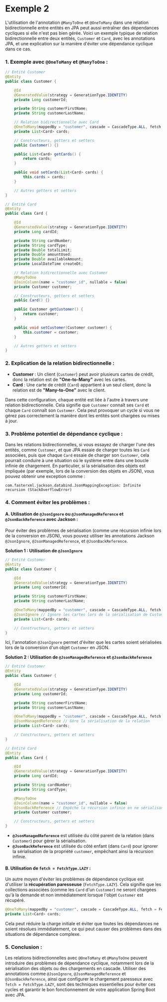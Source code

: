 # Exemple 2

L'utilisation de l'annotation `@ManyToOne` et `@OneToMany` dans une relation bidirectionnelle entre entités en JPA peut aussi entraîner des dépendances cycliques si elle n'est pas bien gérée. Voici un exemple typique de relation bidirectionnelle entre deux entités, `Customer` et `Card`, avec les annotations JPA, et une explication sur la manière d'éviter une dépendance cyclique dans ce cas.

### 1. **Exemple avec `@OneToMany` et `@ManyToOne` :**

```java
// Entité Customer
@Entity
public class Customer {

    @Id
    @GeneratedValue(strategy = GenerationType.IDENTITY)
    private Long customerId;

    private String customerFirstName;
    private String customerLastName;

    // Relation bidirectionnelle avec Card
    @OneToMany(mappedBy = "customer", cascade = CascadeType.ALL, fetch = FetchType.LAZY)
    private List<Card> cards;

    // Constructeurs, getters et setters
    public Customer() {}

    public List<Card> getCards() {
        return cards;
    }

    public void setCards(List<Card> cards) {
        this.cards = cards;
    }

    // Autres getters et setters
}
```

```java
// Entité Card
@Entity
public class Card {

    @Id
    @GeneratedValue(strategy = GenerationType.IDENTITY)
    private Long cardId;

    private String cardNumber;
    private String cardType;
    private Double totalLimit;
    private Double amountUsed;
    private Double availableAmount;
    private LocalDateTime createDt;

    // Relation bidirectionnelle avec Customer
    @ManyToOne
    @JoinColumn(name = "customer_id", nullable = false)
    private Customer customer;

    // Constructeurs, getters et setters
    public Card() {}

    public Customer getCustomer() {
        return customer;
    }

    public void setCustomer(Customer customer) {
        this.customer = customer;
    }

    // Autres getters et setters
}
```

### 2. **Explication de la relation bidirectionnelle :**

- **Customer** : Un client (`Customer`) peut avoir plusieurs cartes de crédit, donc la relation est de **"One-to-Many"** avec les cartes.
- **Card** : Une carte de crédit (`Card`) appartient à un seul client, donc la relation est de **"Many-to-One"** avec le client.

Dans cette configuration, chaque entité est liée à l'autre à travers une relation bidirectionnelle. Cela signifie que `Customer` connaît ses `Card` et chaque `Card` connaît son `Customer`. Cela peut provoquer un cycle si vous ne gérez pas correctement la manière dont les entités sont chargées ou mises à jour.

### 3. **Problème potentiel de dépendance cyclique :**
Dans les relations bidirectionnelles, si vous essayez de charger l'une des entités, comme `Customer`, et que JPA essaie de charger toutes les `Card` associées, puis que chaque `Card` essaie de charger son `Customer`, cela pourrait conduire à une situation où le système entre dans une boucle infinie de chargement. En particulier, si la sérialisation des objets est impliquée (par exemple, lors de la conversion des objets en JSON), vous pouvez obtenir une exception comme :

```
com.fasterxml.jackson.databind.JsonMappingException: Infinite recursion (StackOverflowError)
```

### 4. **Comment éviter les problèmes :**

#### A. **Utilisation de `@JsonIgnore` ou `@JsonManagedReference` et `@JsonBackReference` avec Jackson :**

Pour éviter des problèmes de sérialisation (comme une récursion infinie lors de la conversion en JSON), vous pouvez utiliser les annotations Jackson `@JsonIgnore`, `@JsonManagedReference`, et `@JsonBackReference`.

**Solution 1 : Utilisation de `@JsonIgnore`**

```java
// Entité Customer
@Entity
public class Customer {

    @Id
    @GeneratedValue(strategy = GenerationType.IDENTITY)
    private Long customerId;

    private String customerFirstName;
    private String customerLastName;

    @OneToMany(mappedBy = "customer", cascade = CascadeType.ALL, fetch = FetchType.LAZY)
    @JsonIgnore // Ignore les cartes lors de la sérialisation de Customer
    private List<Card> cards;

    // Constructeurs, getters et setters
}
```

Ici, l'annotation `@JsonIgnore` permet d'éviter que les cartes soient sérialisées lors de la conversion d'un objet `Customer` en JSON.

**Solution 2 : Utilisation de `@JsonManagedReference` et `@JsonBackReference`**

```java
// Entité Customer
@Entity
public class Customer {

    @Id
    @GeneratedValue(strategy = GenerationType.IDENTITY)
    private Long customerId;

    private String customerFirstName;
    private String customerLastName;

    @OneToMany(mappedBy = "customer", cascade = CascadeType.ALL, fetch = FetchType.LAZY)
    @JsonManagedReference // Gère la sérialisation de la relation
    private List<Card> cards;

    // Constructeurs, getters et setters
}
```

```java
// Entité Card
@Entity
public class Card {

    @Id
    @GeneratedValue(strategy = GenerationType.IDENTITY)
    private Long cardId;

    private String cardNumber;
    private String cardType;

    @ManyToOne
    @JoinColumn(name = "customer_id", nullable = false)
    @JsonBackReference // Empêche la récursion infinie en ne sérialisant pas le customer
    private Customer customer;

    // Constructeurs, getters et setters
}
```

- **`@JsonManagedReference`** est utilisée du côté parent de la relation (dans `Customer`) pour gérer la sérialisation.
- **`@JsonBackReference`** est utilisée du côté enfant (dans `Card`) pour ignorer la sérialisation de la propriété `customer`, empêchant ainsi la récursion infinie.

#### B. **Utilisation de `fetch = FetchType.LAZY` :**
Un autre moyen d'éviter les problèmes de dépendance cyclique est d'utiliser la **récupération paresseuse** (`FetchType.LAZY`). Cela signifie que les collections associées (comme les `Card` d'un `Customer`) ne seront chargées qu'à la demande et non immédiatement lorsque l'objet `Customer` est récupéré.

```java
@OneToMany(mappedBy = "customer", cascade = CascadeType.ALL, fetch = FetchType.LAZY)
private List<Card> cards;
```

Cela peut réduire la charge initiale et éviter que toutes les dépendances ne soient résolues immédiatement, ce qui peut causer des problèmes dans des situations de dépendance complexe.

### 5. **Conclusion :**
Les relations bidirectionnelles avec `@OneToMany` et `@ManyToOne` peuvent introduire des problèmes de dépendance cyclique, notamment lors de la sérialisation des objets ou des chargements en cascade. Utiliser des annotations comme `@JsonIgnore`, `@JsonManagedReference` et `@JsonBackReference`, ainsi que configurer le chargement paresseux avec `fetch = FetchType.LAZY`, sont des techniques essentielles pour éviter ces cycles et garantir le bon fonctionnement de votre application Spring Boot avec JPA.
